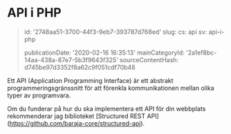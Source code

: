 API i PHP
=========

> id: '2748aa51-3700-44f3-9eb7-393787d768ed'
> slug:
> 	cs: api
> 	sv: api-i-php
> 
> publicationDate: '2020-02-16 16:35:13'
> mainCategoryId: '2a1ef8bc-14aa-438a-87e7-5b3f9643f325'
> sourceContentHash: d745be97d3352f8a62c9f051cdf70b48

Ett API (Application Programming Interface) är ett abstrakt programmeringsgränssnitt för att förenkla kommunikationen mellan olika typer av programvara.

Om du funderar på hur du ska implementera ett API för din webbplats rekommenderar jag biblioteket [Structured REST API] (https://github.com/baraja-core/structured-api).
